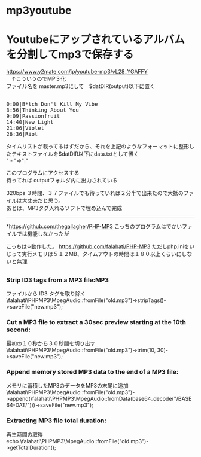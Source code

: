 # mp3youtube
# Youtubeにアップされているアルバムを分割してmp3で保存する 
 https://www.y2mate.com/jp/youtube-mp3/vL28_YGAFFY<br>
　↑こういうのでMP３化<br>
 ファイル名を master.mp3にして　$datDIR(output)以下に置く<br><br>
 <pre>
0:00|B*tch Don't Kill My Vibe
3:56|Thinking About You
9:09|Passionfruit
14:40|New Light
21:06|Violet
26:36|Riot
</pre>
タイムリストが載ってるはずだから、それを上記のようなフォーマットに整形したテキストファイルを$datDIR以下にdata.txtとして置く<br>
" - "=>"|"

このプログラムにアクセスする<br>
待ってれば outputフォルダ内に出力されている<br>

320bps ３時間、３７ファイルでも待っていれば２分半で出来たので大抵のファイルは大丈夫だと思う。<br>
あとは、MP3タグ入れるソフトで埋め込んで完成

***

 *https://github.com/thegallagher/PHP-MP3
こっちのプログラムはでかいファイルでは機能しなかったが

こっちは↓動作した。
https://github.com/falahati/PHP-MP3
ただしphp.iniをいじって実行メモリは５１２MB、タイムアウトの時間は１８０以上くらいにしないと無理

## <usage>
### Strip ID3 tags from a MP3 file:MP3 
 ファイルから ID3 タグを取り除く
\falahati\PHPMP3\MpegAudio::fromFile("old.mp3")->stripTags()->saveFile("new.mp3");

### Cut a MP3 file to extract a 30sec preview starting at the 10th second:
最初の１０秒から３０秒間を切り出す
\falahati\PHPMP3\MpegAudio::fromFile("old.mp3")->trim(10, 30)->saveFile("new.mp3");

### Append memory stored MP3 data to the end of a MP3 file:
メモリに蓄積したMP3のデータをMP3の末尾に追加<br>
\falahati\PHPMP3\MpegAudio::fromFile("old.mp3")->append(\falahati\PHPMP3\MpegAudio::fromData(base64_decode("/BASE64-DAT/")))->saveFile("new.mp3");

### Extracting MP3 file total duration:
再生時間の取得<br>
echo \falahati\PHPMP3\MpegAudio::fromFile("old.mp3")->getTotalDuration();
 

